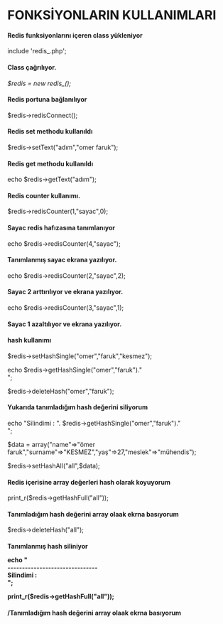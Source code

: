 
# FONKSİYONLARIN KULLANIMLARI

<h4>Redis funksiyonlarını içeren class yükleniyor</h4>

<span>include 'redis_.php';</span>

<h4>Class çağrılıyor.</h4>

<em>$redis = new redis_();</em>

<h4>Redis portuna bağlanılıyor</h4>

$redis->redisConnect();

<h4>Redis set methodu kullanıldı</h4>

$redis->setText("adım","omer faruk");

<h4>Redis get methodu kullanıldı</h4>

echo $redis->getText("adım");

<h4>Redis counter kullanımı.</h4>

$redis->redisCounter(1,"sayac",0);<h4>Sayac redis hafızasına tanımlanıyor</h4>

echo $redis->redisCounter(4,"sayac");<h4>Tanımlanmış sayac ekrana yazılıyor.</h4>

echo $redis->redisCounter(2,"sayac",2);<h4>Sayac 2 arttırılıyor ve ekrana yazılıyor.</h4>

echo $redis->redisCounter(3,"sayac",1);<h4>Sayac 1 azaltılıyor ve ekrana yazılıyor.</h4>

<h4>hash kullanımı</h4>

$redis->setHashSingle("omer","faruk","kesmez");

echo $redis->getHashSingle("omer","faruk")."<br>";

$redis->deleteHash("omer","faruk");<h4>Yukarıda tanımladığım hash değerini siliyorum</h4>

echo "Silindimi : ". $redis->getHashSingle("omer","faruk")."<br>";

$data = array("name"=>"ömer faruk","surname"=>"KESMEZ","yaş"=>27,"meslek"=>"mühendis");

$redis->setHashAll("all",$data);<h4>Redis içerisine array değerleri hash olarak koyuyorum</h4>

print_r($redis->getHashFull("all"));<h4>Tanımladığım hash değerini array olaak ekrna basıyorum</h4></h4>

$redis->deleteHash("all");<h4>Tanımlanmış hash siliniyor

echo  "<br>-------------------------------<br>Silindimi : <br>";

print_r($redis->getHashFull("all"));<h4>/Tanımladığım hash değerini array olaak ekrna basıyorum</h4>


